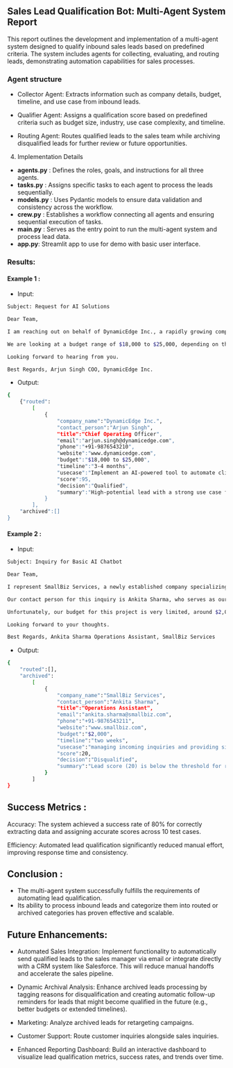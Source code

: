 ## Sales Lead Qualification Bot: Multi-Agent System Report

This report outlines the development and implementation of a multi-agent system designed to qualify inbound sales leads based on predefined criteria. The system includes agents for collecting, evaluating, and routing leads, demonstrating automation capabilities for sales processes.


### Agent structure 

- Collector Agent: Extracts information such as company details, budget, timeline, and use case from inbound leads.

- Qualifier Agent: Assigns a qualification score based on predefined criteria such as budget size, industry, use case complexity, and timeline.

- Routing Agent: Routes qualified leads to the sales team while archiving disqualified leads for further review or future opportunities.

4. Implementation Details

- **agents.py** : Defines the roles, goals, and instructions for all three agents.
- **tasks.py** : Assigns specific tasks to each agent to process the leads sequentially.
- **models.py** : Uses Pydantic models to ensure data validation and consistency across the workflow.
- **crew.py** : Establishes a workflow connecting all agents and ensuring sequential execution of tasks.
- **main.py** : Serves as the entry point to run the multi-agent system and process lead data.
- **app.py**: Streamlit app to use for demo with basic user interface.



### Results:


#### **Example 1** :
- Input: 
```bash
Subject: Request for AI Solutions

Dear Team,

I am reaching out on behalf of DynamicEdge Inc., a rapidly growing company in the IT and innovation sector. We are looking to implement an AI-powered tool to automate client interactions and improve operational efficiency. The contact person for this project is Mr. Arjun Singh, our Chief Operating Officer. You can reach him at arjun.singh@dynamicedge.com or via phone at +91-9876543210. Our website is www.dynamicedge.com..

We are looking at a budget range of $18,000 to $25,000, depending on the features and scalability of the solution. The timeline for this project is 3-4 months, and we are keen on starting discussions next month.

Looking forward to hearing from you.

Best Regards, Arjun Singh COO, DynamicEdge Inc.
```


- Output:

```bash
{
    {"routed":
        [
            {
                "company_name":"DynamicEdge Inc.",
                "contact_person":"Arjun Singh",
                "title":"Chief Operating Officer",
                "email":"arjun.singh@dynamicedge.com",
                "phone":"+91-9876543210",
                "website":"www.dynamicedge.com",
                "budget":"$18,000 to $25,000",
                "timeline":"3-4 months",
                "usecase":"Implement an AI-powered tool to automate client interactions and improve operational efficiency",
                "score":95,
                "decision":"Qualified",
                "summary":"High-potential lead with a strong use case fit, significant budget, and a reasonable timeline.  The score is based on available information and reasonable estimations for unavailable data points."
            }
        ],
    "archived":[]
}
```


#### **Example 2** :
- Input: 
```bash
Subject: Inquiry for Basic AI Chatbot

Dear Team,

I represent SmallBiz Services, a newly established company specializing in local bookkeeping and administrative support. We are exploring options for implementing a basic chatbot to manage incoming inquiries and provide simple responses to customer queries.

Our contact person for this inquiry is Ankita Sharma, who serves as our Operations Assistant. She can be reached at ankita.sharma@smallbiz.com or on her phone at +91-9876543211. Our website is www.smallbiz.com..

Unfortunately, our budget for this project is very limited, around $2,000, and we’re hoping to implement the chatbot within the next two weeks. We’re interested in understanding if there are any solutions that might fit our needs.

Looking forward to your thoughts.

Best Regards, Ankita Sharma Operations Assistant, SmallBiz Services
```


- Output:

```bash
{
    "routed":[],
    "archived":
        [
            {
                "company_name":"SmallBiz Services",
                "contact_person":"Ankita Sharma",
                "title":"Operations Assistant",
                "email":"ankita.sharma@smallbiz.com",
                "phone":"+91-9876543211",
                "website":"www.smallbiz.com",
                "budget":"$2,000",
                "timeline":"two weeks",
                "usecase":"managing incoming inquiries and providing simple responses to customer queries",
                "score":20,
                "decision":"Disqualified",
                "summary":"Lead score (20) is below the threshold for routing to sales. Further qualification is required, but given the low score and limited budget, archiving is recommended.  The use case suggests a low potential for high-value sales."
            }
        ]
}
```

## Success Metrics :

Accuracy: The system achieved a success rate of 80% for correctly extracting data and assigning accurate scores across 10 test cases.

Efficiency: Automated lead qualification significantly reduced manual effort, improving response time and consistency.

## Conclusion :
- The multi-agent system successfully fulfills the requirements of automating lead qualification.
- Its ability to process inbound leads and categorize them into routed or archived categories has proven effective and scalable.


## Future Enhancements:

- Automated Sales Integration: Implement functionality to automatically send qualified leads to the sales manager via email or integrate directly with a CRM system like Salesforce. This will reduce manual handoffs and accelerate the sales pipeline.

- Dynamic Archival Analysis: Enhance archived leads processing by tagging reasons for disqualification and creating automatic follow-up reminders for leads that might become qualified in the future (e.g., better budgets or extended timelines).

- Marketing: Analyze archived leads for retargeting campaigns.

- Customer Support: Route customer inquiries alongside sales inquiries.

- Enhanced Reporting Dashboard: Build an interactive dashboard to visualize lead qualification metrics, success rates, and trends over time.

